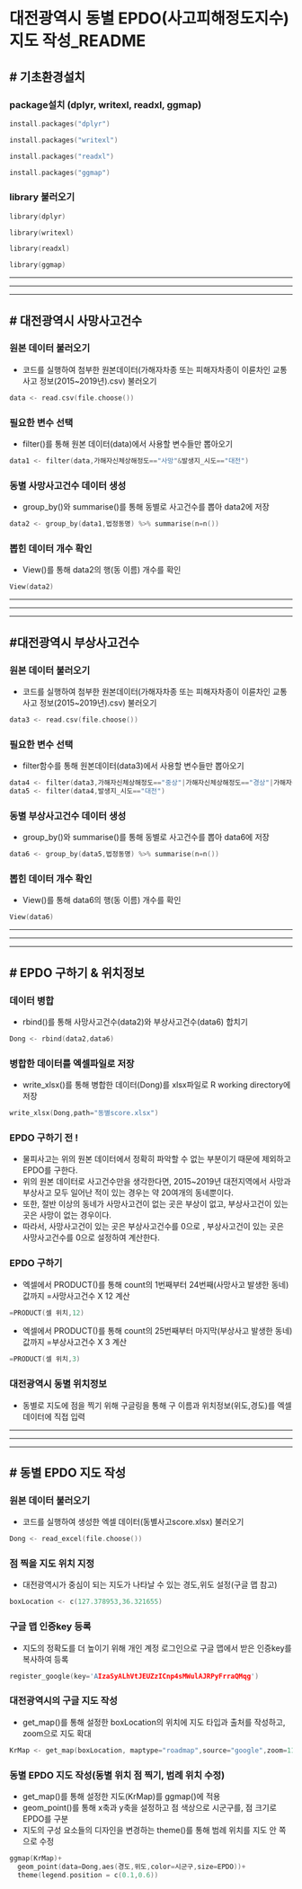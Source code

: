# 대전광역시 동별 EPDO(사고피해정도지수) 지도 작성_README

## # 기초환경설치
### package설치 (dplyr, writexl, readxl, ggmap)

```c 
install.packages("dplyr")

install.packages("writexl")

install.packages("readxl")

install.packages("ggmap")
```	

### library 불러오기
```c 
library(dplyr)

library(writexl)

library(readxl)

library(ggmap)
```
---------------------------------------------
---------------------------------------------
---------------------------------------------

## # 대전광역시 사망사고건수

### 원본 데이터 불러오기
+ 코드를 실행하여 첨부한 원본데이터(가해자차종 또는 피해자차종이 이륜차인 교통사고 정보(2015~2019년).csv) 불러오기
```c 
data <- read.csv(file.choose())
```

### 필요한 변수 선택
+ filter()를 통해 원본 데이터(data)에서 사용할 변수들만 뽑아오기
```c 
data1 <- filter(data,가해자신체상해정도=="사망"&발생지_시도=="대전")
```

### 동별 사망사고건수 데이터 생성
+ group_by()와 summarise()를 통해 동별로 사고건수를 뽑아 data2에 저장
```c 
data2 <- group_by(data1,법정동명) %>% summarise(n=n())
```

### 뽑힌 데이터 개수 확인
+ View()를 통해 data2의 행(동 이름) 개수를 확인
```c 
View(data2)
```

---------------------------------------------
---------------------------------------------
---------------------------------------------

## #대전광역시 부상사고건수

### 원본 데이터 불러오기
+ 코드를 실행하여 첨부한 원본데이터(가해자차종 또는 피해자차종이 이륜차인 교통사고 정보(2015~2019년).csv) 불러오기
```c
data3 <- read.csv(file.choose()) 
```

### 필요한 변수 선택
+ filter함수를 통해 원본데이터(data3)에서 사용할 변수들만 뽑아오기
```c
data4 <- filter(data3,가해자신체상해정도=="중상"|가해자신체상해정도=="경상"|가해자신체상해정도=="부상신고")
data5 <- filter(data4,발생지_시도=="대전")
```

### 동별 부상사고건수 데이터 생성
+ group_by()와 summarise()를 통해 동별로 사고건수를 뽑아 data6에 저장
```c
data6 <- group_by(data5,법정동명) %>% summarise(n=n())
```

### 뽑힌 데이터 개수 확인
+ View()를 통해 data6의 행(동 이름) 개수를 확인
```c
View(data6)
```

---------------------------------------------
---------------------------------------------
---------------------------------------------

## # EPDO 구하기 & 위치정보

### 데이터 병합
+ rbind()를 통해 사망사고건수(data2)와 부상사고건수(data6) 합치기
```c
Dong <- rbind(data2,data6)
```

### 병합한 데이터를 엑셀파일로 저장
+ write_xlsx()를 통해 병합한 데이터(Dong)를 xlsx파일로 R working directory에 저장
```c
write_xlsx(Dong,path="동별score.xlsx")
```

### EPDO 구하기 전 !
+ 물피사고는 위의 원본 데이터에서 정확히 파악할 수 없는 부분이기 때문에 제외하고 EPDO를 구한다.
+ 위의 원본 데이터로 사고건수만을 생각한다면, 2015~2019년 대전지역에서 사망과 부상사고 모두 일어난 적이 있는 경우는 약 20여개의 동네뿐이다.
+ 또한, 절반 이상의 동네가 사망사고건이 없는 곳은 부상이 없고, 부상사고건이 있는 곳은 사망이 없는 경우이다.
+ 따라서, 사망사고건이 있는 곳은 부상사고건수를 0으로 , 부상사고건이 있는 곳은 사망사고건수를 0으로 설정하여 계산한다.

### EPDO 구하기
+ 엑셀에서 PRODUCT()를 통해 count의 1번째부터 24번째(사망사고 발생한 동네)값까지 =사망사고건수 X 12 계산
```c
=PRODUCT(셀 위치,12)
```
+ 엑셀에서 PRODUCT()를 통해 count의 25번째부터 마지막(부상사고 발생한 동네)값까지 =부상사고건수 X 3 계산
```c
=PRODUCT(셀 위치,3)
```

### 대전광역시 동별 위치정보
+ 동별로 지도에 점을 찍기 위해 구글링을 통해 구 이름과 위치정보(위도,경도)를 엑셀 데이터에 직접 입력

---------------------------------------------
---------------------------------------------
---------------------------------------------


## # 동별 EPDO 지도 작성

### 원본 데이터 불러오기
+ 코드를 실행하여 생성한 엑셀 데이터(동별사고score.xlsx) 불러오기
```c
Dong <- read_excel(file.choose())
```

### 점 찍을 지도 위치 지정
+ 대전광역시가 중심이 되는 지도가 나타날 수 있는 경도,위도 설정(구글 맵 참고)
```c
boxLocation <- c(127.378953,36.321655)
```

### 구글 맵 인증key 등록 
+ 지도의 정확도를 더 높이기 위해 개인 계정 로그인으로 구글 맵에서 받은 인증key를 복사하여 등록
```c
register_google(key='AIzaSyALhVtJEUZzICnp4sMWulAJRPyFrraQMqg')
```

### 대전광역시의 구글 지도 작성
+ get_map()를 통해 설정한 boxLocation의 위치에 지도 타입과 출처를 작성하고, zoom으로 지도 확대
```c
KrMap <- get_map(boxLocation, maptype="roadmap",source="google",zoom=11)
```

### 동별 EPDO 지도 작성(동별 위치 점 찍기, 범례 위치 수정)
+ get_map()를 통해 설정한 지도(KrMap)를 ggmap()에 적용
+ geom_point()를 통해 x축과 y축을 설정하고 점 색상으로 시군구를, 점 크기로 EPDO를 구분
+ 지도의 구성 요소들의 디자인을 변경하는 theme()를 통해 범례 위치를 지도 안 쪽으로 수정
```c
ggmap(KrMap)+
  geom_point(data=Dong,aes(경도,위도,color=시군구,size=EPDO))+
  theme(legend.position = c(0.1,0.6)) 
```

